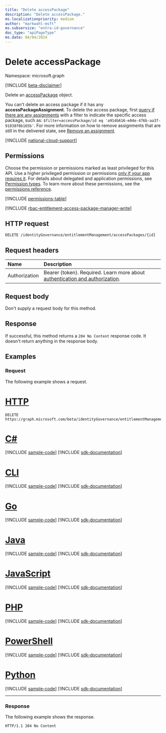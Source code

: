 ```yaml
---
title: "Delete accessPackage"
description: "Delete accessPackage."
ms.localizationpriority: medium
author: "markwahl-msft"
ms.subservice: "entra-id-governance"
doc_type: "apiPageType"
ms.date: 04/04/2024
---
```


# Delete accessPackage

Namespace: microsoft.graph

[!INCLUDE [beta-disclaimer](../../includes/beta-disclaimer.md)]

Delete an [accessPackage](../resources/accesspackage.md) object.

You can't delete an access package if it has any **accessPackageAssignment**. To delete the access package, first [query if there are any assignments](entitlementmanagement-list-accesspackageassignments.md) with a filter to indicate the specific access package, such as: `$filter=accessPackage/id eq 'a914b616-e04e-476b-aa37-91038f0b165b'`. For more information on how to remove assignments that are still in the delivered state, see [Remove an assignment](entitlementmanagement-post-accesspackageassignmentrequests.md#example-2-remove-an-assignment).


[!INCLUDE [national-cloud-support](../../includes/all-clouds.md)]

## Permissions

Choose the permission or permissions marked as least privileged for this API. Use a higher privileged permission or permissions [only if your app requires it](/graph/permissions-overview#best-practices-for-using-microsoft-graph-permissions). For details about delegated and application permissions, see [Permission types](/graph/permissions-overview#permission-types). To learn more about these permissions, see the [permissions reference](/graph/permissions-reference).

<!-- { "blockType": "permissions", "name": "accesspackage_delete" } -->
[!INCLUDE [permissions-table](../includes/permissions/accesspackage-delete-permissions.md)]

[!INCLUDE [rbac-entitlement-access-package-manager-write](../includes/rbac-for-apis/rbac-entitlement-management-access-package-manager-apis-write.md)]

## HTTP request

<!-- { "blockType": "ignored" } -->

```http
DELETE /identityGovernance/entitlementManagement/accessPackages/{id}
```

## Request headers

| Name          | Description   |
|:--------------|:--------------|
|Authorization|Bearer {token}. Required. Learn more about [authentication and authorization](/graph/auth/auth-concepts).|

## Request body

Don't supply a request body for this method.

## Response

If successful, this method returns a `204 No Content` response code. It doesn't return anything in the response body.

## Examples

### Request

The following example shows a request.

# [HTTP](#tab/http)
<!-- {
  "blockType": "request",
  "name": "delete_accesspackage"
}-->

```http
DELETE https://graph.microsoft.com/beta/identityGovernance/entitlementManagement/accessPackages/{id}
```

# [C#](#tab/csharp)
[!INCLUDE [sample-code](../includes/snippets/csharp/delete-accesspackage-csharp-snippets.md)]
[!INCLUDE [sdk-documentation](../includes/snippets/snippets-sdk-documentation-link.md)]

# [CLI](#tab/cli)
[!INCLUDE [sample-code](../includes/snippets/cli/delete-accesspackage-cli-snippets.md)]
[!INCLUDE [sdk-documentation](../includes/snippets/snippets-sdk-documentation-link.md)]

# [Go](#tab/go)
[!INCLUDE [sample-code](../includes/snippets/go/delete-accesspackage-go-snippets.md)]
[!INCLUDE [sdk-documentation](../includes/snippets/snippets-sdk-documentation-link.md)]

# [Java](#tab/java)
[!INCLUDE [sample-code](../includes/snippets/java/delete-accesspackage-java-snippets.md)]
[!INCLUDE [sdk-documentation](../includes/snippets/snippets-sdk-documentation-link.md)]

# [JavaScript](#tab/javascript)
[!INCLUDE [sample-code](../includes/snippets/javascript/delete-accesspackage-javascript-snippets.md)]
[!INCLUDE [sdk-documentation](../includes/snippets/snippets-sdk-documentation-link.md)]

# [PHP](#tab/php)
[!INCLUDE [sample-code](../includes/snippets/php/delete-accesspackage-php-snippets.md)]
[!INCLUDE [sdk-documentation](../includes/snippets/snippets-sdk-documentation-link.md)]

# [PowerShell](#tab/powershell)
[!INCLUDE [sample-code](../includes/snippets/powershell/delete-accesspackage-powershell-snippets.md)]
[!INCLUDE [sdk-documentation](../includes/snippets/snippets-sdk-documentation-link.md)]

# [Python](#tab/python)
[!INCLUDE [sample-code](../includes/snippets/python/delete-accesspackage-python-snippets.md)]
[!INCLUDE [sdk-documentation](../includes/snippets/snippets-sdk-documentation-link.md)]

---

### Response

The following example shows the response.

<!-- {
  "blockType": "response",
  "truncated": true
} -->

```http
HTTP/1.1 204 No Content
```

<!-- uuid: 16cd6b66-4b1a-43a1-adaf-3a886856ed98
2019-02-04 14:57:30 UTC -->
<!-- {
  "type": "#page.annotation",
  "description": "Delete accessPackage",
  "keywords": "",
  "section": "documentation",
  "tocPath": ""
}-->


